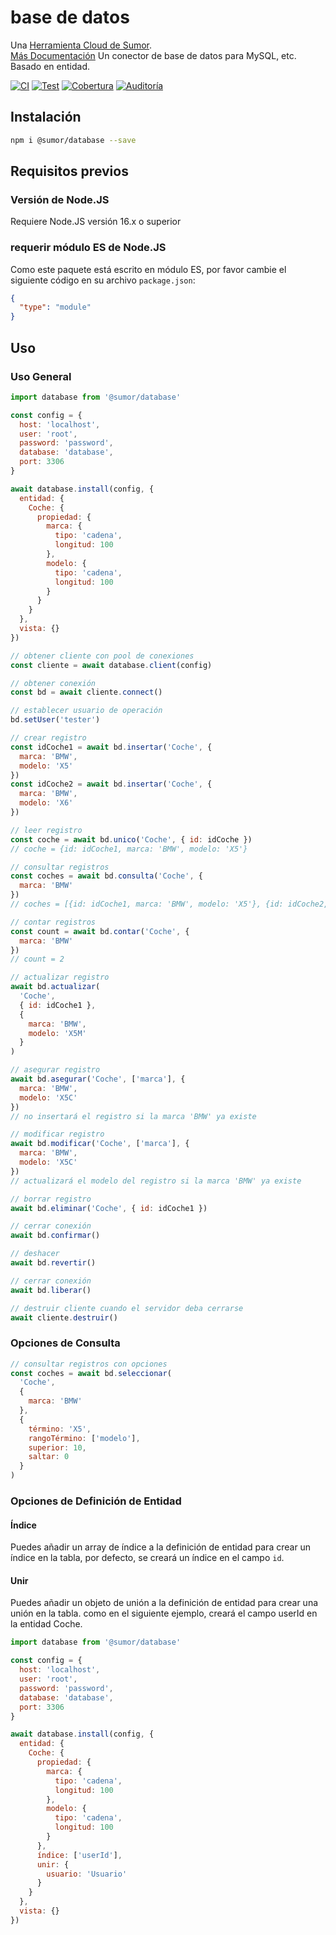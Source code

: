 # base de datos

Una [Herramienta Cloud de Sumor](https://sumor.cloud).  
[Más Documentación](https://sumor.cloud/database)
Un conector de base de datos para MySQL, etc. Basado en entidad.

[![CI](https://github.com/sumor-cloud/database/actions/workflows/ci.yml/badge.svg)](https://github.com/sumor-cloud/database/actions/workflows/ci.yml)
[![Test](https://github.com/sumor-cloud/database/actions/workflows/ut.yml/badge.svg)](https://github.com/sumor-cloud/database/actions/workflows/ut.yml)
[![Cobertura](https://github.com/sumor-cloud/database/actions/workflows/coverage.yml/badge.svg)](https://github.com/sumor-cloud/database/actions/workflows/coverage.yml)
[![Auditoría](https://github.com/sumor-cloud/database/actions/workflows/audit.yml/badge.svg)](https://github.com/sumor-cloud/database/actions/workflows/audit.yml)

## Instalación

```bash
npm i @sumor/database --save
```

## Requisitos previos

### Versión de Node.JS

Requiere Node.JS versión 16.x o superior

### requerir módulo ES de Node.JS

Como este paquete está escrito en módulo ES,
por favor cambie el siguiente código en su archivo `package.json`:

```json
{
  "type": "module"
}
```

## Uso

### Uso General

```js
import database from '@sumor/database'

const config = {
  host: 'localhost',
  user: 'root',
  password: 'password',
  database: 'database',
  port: 3306
}

await database.install(config, {
  entidad: {
    Coche: {
      propiedad: {
        marca: {
          tipo: 'cadena',
          longitud: 100
        },
        modelo: {
          tipo: 'cadena',
          longitud: 100
        }
      }
    }
  },
  vista: {}
})

// obtener cliente con pool de conexiones
const cliente = await database.client(config)

// obtener conexión
const bd = await cliente.connect()

// establecer usuario de operación
bd.setUser('tester')

// crear registro
const idCoche1 = await bd.insertar('Coche', {
  marca: 'BMW',
  modelo: 'X5'
})
const idCoche2 = await bd.insertar('Coche', {
  marca: 'BMW',
  modelo: 'X6'
})

// leer registro
const coche = await bd.unico('Coche', { id: idCoche })
// coche = {id: idCoche1, marca: 'BMW', modelo: 'X5'}

// consultar registros
const coches = await bd.consulta('Coche', {
  marca: 'BMW'
})
// coches = [{id: idCoche1, marca: 'BMW', modelo: 'X5'}, {id: idCoche2, marca: 'BMW', modelo: 'X6'}]

// contar registros
const count = await bd.contar('Coche', {
  marca: 'BMW'
})
// count = 2

// actualizar registro
await bd.actualizar(
  'Coche',
  { id: idCoche1 },
  {
    marca: 'BMW',
    modelo: 'X5M'
  }
)

// asegurar registro
await bd.asegurar('Coche', ['marca'], {
  marca: 'BMW',
  modelo: 'X5C'
})
// no insertará el registro si la marca 'BMW' ya existe

// modificar registro
await bd.modificar('Coche', ['marca'], {
  marca: 'BMW',
  modelo: 'X5C'
})
// actualizará el modelo del registro si la marca 'BMW' ya existe

// borrar registro
await bd.eliminar('Coche', { id: idCoche1 })

// cerrar conexión
await bd.confirmar()

// deshacer
await bd.revertir()

// cerrar conexión
await bd.liberar()

// destruir cliente cuando el servidor deba cerrarse
await cliente.destruir()
```

### Opciones de Consulta

```js
// consultar registros con opciones
const coches = await bd.seleccionar(
  'Coche',
  {
    marca: 'BMW'
  },
  {
    término: 'X5',
    rangoTérmino: ['modelo'],
    superior: 10,
    saltar: 0
  }
)
```

### Opciones de Definición de Entidad

#### Índice

Puedes añadir un array de índice a la definición de entidad para crear un índice en la tabla, por defecto, se creará un índice en el campo `id`.

#### Unir

Puedes añadir un objeto de unión a la definición de entidad para crear una unión en la tabla.
como en el siguiente ejemplo, creará el campo userId en la entidad Coche.

```js
import database from '@sumor/database'

const config = {
  host: 'localhost',
  user: 'root',
  password: 'password',
  database: 'database',
  port: 3306
}

await database.install(config, {
  entidad: {
    Coche: {
      propiedad: {
        marca: {
          tipo: 'cadena',
          longitud: 100
        },
        modelo: {
          tipo: 'cadena',
          longitud: 100
        }
      },
      índice: ['userId'],
      unir: {
        usuario: 'Usuario'
      }
    }
  },
  vista: {}
})
```